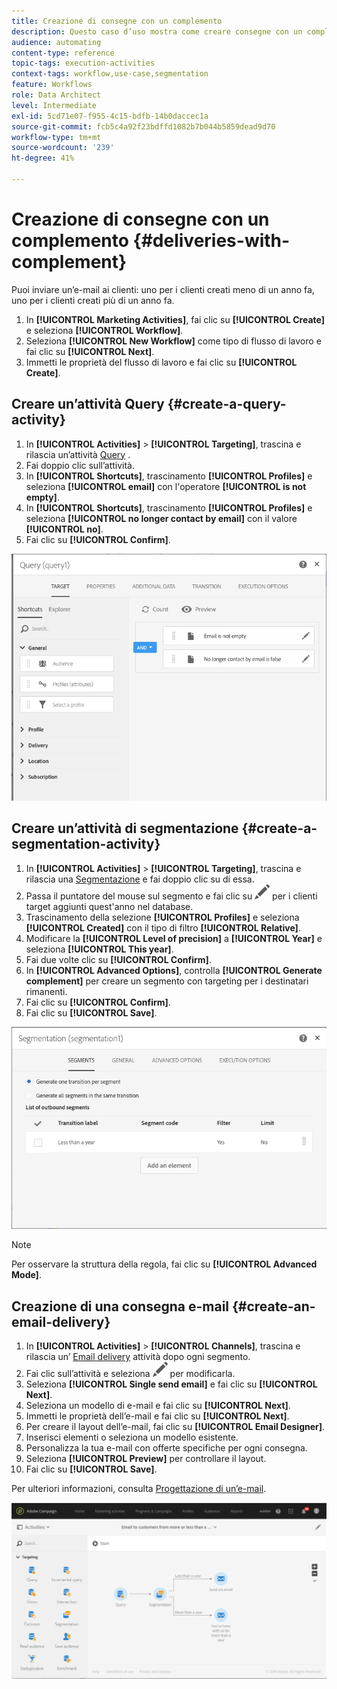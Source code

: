 ```yaml
---
title: Creazione di consegne con un complemento
description: Questo caso d’uso mostra come creare consegne con un complemento.
audience: automating
content-type: reference
topic-tags: execution-activities
context-tags: workflow,use-case,segmentation
feature: Workflows
role: Data Architect
level: Intermediate
exl-id: 5cd71e07-f955-4c15-bdfb-14b0daccec1a
source-git-commit: fcb5c4a92f23bdffd1082b7b044b5859dead9d70
workflow-type: tm+mt
source-wordcount: '239'
ht-degree: 41%

---
```


# Creazione di consegne con un complemento {#deliveries-with-complement}

Puoi inviare un’e-mail ai clienti: uno per i clienti creati meno di un anno fa, uno per i clienti creati più di un anno fa.

1. In **[!UICONTROL Marketing Activities]**, fai clic su **[!UICONTROL Create]** e seleziona **[!UICONTROL Workflow]**.
1. Seleziona **[!UICONTROL New Workflow]** come tipo di flusso di lavoro e fai clic su **[!UICONTROL Next]**.
1. Immetti le proprietà del flusso di lavoro e fai clic su **[!UICONTROL Create]**.

## Creare un’attività Query {#create-a-query-activity}

1. In **[!UICONTROL Activities]** > **[!UICONTROL Targeting]**, trascina e rilascia un’attività [Query](../../automating/using/query.md) .
1. Fai doppio clic sull’attività.
1. In **[!UICONTROL Shortcuts]**, trascinamento **[!UICONTROL Profiles]** e seleziona **[!UICONTROL email]** con l&#39;operatore **[!UICONTROL is not empty]**.
1. In **[!UICONTROL Shortcuts]**, trascinamento **[!UICONTROL Profiles]** e seleziona **[!UICONTROL no longer contact by email]** con il valore **[!UICONTROL no]**.
1. Fai clic su **[!UICONTROL Confirm]**.

![](assets/wf-complement-query.png)

## Creare un’attività di segmentazione {#create-a-segmentation-activity}

1. In **[!UICONTROL Activities]** > **[!UICONTROL Targeting]**, trascina e rilascia una [Segmentazione](../../automating/using/segmentation.md) e fai doppio clic su di essa.
1. Passa il puntatore del mouse sul segmento e fai clic su ![](assets/edit_darkgrey-24px.png) per i clienti target aggiunti quest&#39;anno nel database.
1. Trascinamento della selezione **[!UICONTROL Profiles]** e seleziona **[!UICONTROL Created]** con il tipo di filtro **[!UICONTROL Relative]**.
1. Modificare la **[!UICONTROL Level of precision]** a **[!UICONTROL Year]** e seleziona **[!UICONTROL This year]**.
1. Fai due volte clic su **[!UICONTROL Confirm]**.
1. In **[!UICONTROL Advanced Options]**, controlla **[!UICONTROL Generate complement]** per creare un segmento con targeting per i destinatari rimanenti.
1. Fai clic su **[!UICONTROL Confirm]**.
1. Fai clic su **[!UICONTROL Save]**.

![](assets/wf-complement-segmentation.png)

>[!NOTE]
>
>Per osservare la struttura della regola, fai clic su **[!UICONTROL Advanced Mode]**.

## Creazione di una consegna e-mail {#create-an-email-delivery}

1. In **[!UICONTROL Activities]** > **[!UICONTROL Channels]**, trascina e rilascia un’ [Email delivery](../../automating/using/email-delivery.md) attività dopo ogni segmento.
1. Fai clic sull’attività e seleziona ![](assets/edit_darkgrey-24px.png) per modificarla.
1. Seleziona **[!UICONTROL Single send email]** e fai clic su **[!UICONTROL Next]**.
1. Seleziona un modello di e-mail e fai clic su **[!UICONTROL Next]**.
1. Immetti le proprietà dell’e-mail e fai clic su **[!UICONTROL Next]**.
1. Per creare il layout dell’e-mail, fai clic su **[!UICONTROL Email Designer]**.
1. Inserisci elementi o seleziona un modello esistente.
1. Personalizza la tua e-mail con offerte specifiche per ogni consegna.
1. Seleziona **[!UICONTROL Preview]** per controllare il layout.
1. Fai clic su **[!UICONTROL Save]**.

Per ulteriori informazioni, consulta [Progettazione di un’e-mail](../../designing/using/designing-from-scratch.md#designing-an-email-content-from-scratch).

![](assets/wf-deliveries-with-a-complement.png)
